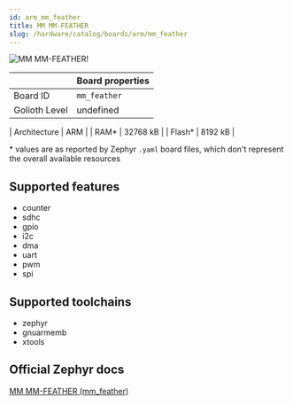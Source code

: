```yaml
---
id: arm_mm_feather
title: MM MM-FEATHER
slug: /hardware/catalog/boards/arm/mm_feather
---
```


[//]: # (This is an auto-generated file, do not edit! Changes to it will be lost upon re-generation)

![MM MM-FEATHER!](/img/boards/arm/mm_feather.jpg "MM MM-FEATHER")

|                | Board properties     |
| -------------  | -------------------- |
| Board ID       | `mm_feather` |
| Golioth Level  | undefined       |

| Architecture   | ARM |
| RAM*           | 32768 kB |
| Flash*         | 8192 kB |

\* values are as reported by Zephyr `.yaml` board files, which don't represent the overall available resources



## Supported features

* counter
* sdhc
* gpio
* i2c
* dma
* uart
* pwm
* spi

## Supported toolchains

* zephyr
* gnuarmemb
* xtools

## Official Zephyr docs

[MM MM-FEATHER (mm_feather)](https://docs.zephyrproject.org/latest/boards/arm/mm_feather/doc/index.html)
